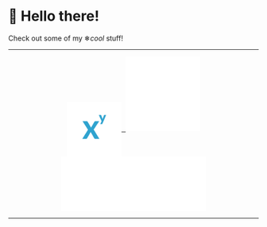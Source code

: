 # 👋 Hello there!
Check out some of my ❄*cool* stuff!
<hr> </hr>
<p align="center">
    <a href="https://matikkaeditori.fi">
        <kbd>
            <img align="center" height="110" width="110"src="https://github.com/Esinko/Esinko/blob/main/assets/matikkaeditori.png">
        </kbd>
    </a>
    <img width="150" height="150" src="https://raw.githubusercontent.com/Esinko/Esinko/main/assets/empty.png">
    <a href="https://openwilma.tech">
        <kbd>
            <img align="center" height="110" width="292" src="https://github.com/Esinko/Esinko/blob/main/assets/openwilma.png">
        </kbd>
    </a>
</p>
<hr> </hr>
